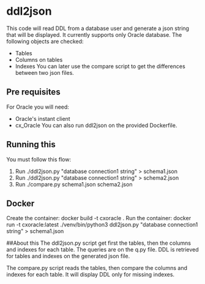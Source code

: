 # ddl2json

This code will read DDL from a database user and generate a json string that will be displayed. It currently supports only Oracle database. The following objects are checked:
* Tables
* Columns on tables
* Indexes
You can later use the compare script to get the differences between two json files.

## Pre requisites
For Oracle you will need:
* Oracle's instant client
* cx_Oracle
You can also run ddl2json on the provided Dockerfile.

## Running this
You must follow this flow:
1. Run ./ddl2json.py "database connection1 string" > schema1.json
2. Run ./ddl2json.py "database connection1 string" > schema2.json
3. Run ./compare.py schema1.json schema2.json

## Docker
Create the container:
docker build -t cxoracle .
Run the container:
docker run -t cxoracle:latest ./venv/bin/python3 ddl2json.py "database connection1 string" > schema1.json

##About this
The ddl2json.py script get first the tables, then the columns and indexes for each table.
The queries are on the q.py file. DDL is retrieved for tables and indexes on the generated json file.

The compare.py script reads the tables, then compare the columns and indexes for each table. It will display DDL only for missing indexes.
